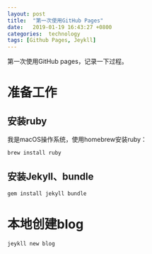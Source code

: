 ```yaml
---
layout: post
title:  "第一次使用GitHub Pages"
date:   2019-01-19 16:43:27 +0800
categories:  technology
tags: [Github Pages, Jeykll]
---
```


第一次使用GitHub pages，记录一下过程。

# 准备工作

## 安装ruby

我是macOS操作系统，使用homebrew安装ruby：
``` bash
brew install ruby
```

## 安装Jekyll、bundle

``` bash
gem install jekyll bundle
```

# 本地创建blog
``` bash
jeykll new blog
```
